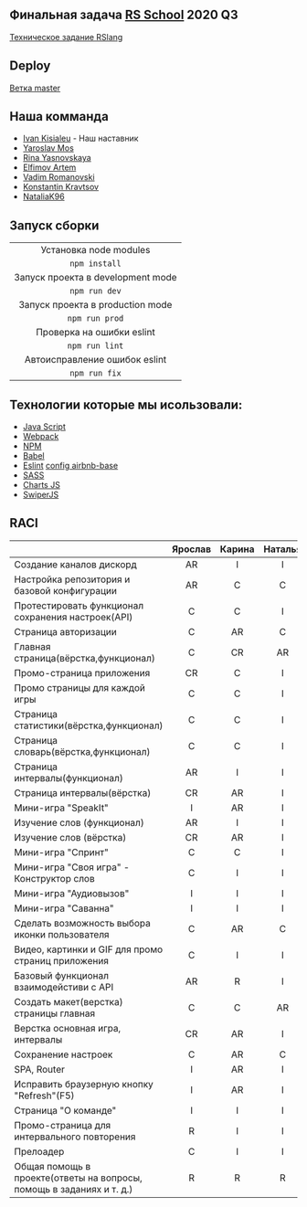 ## Финальная задача [RS School](https://rs.school/) 2020 Q3
[Техническое задание RSlang](https://github.com/rolling-scopes-school/tasks/blob/master/tasks/rslang/rslang.md)

## Deploy
[Ветка master](https://rslang-team9-yaroslavbig.netlify.app)

## Наша комманда
* [Ivan Kisialeu](https://github.com/ikisialiou) - Наш наставник
* [Yaroslav Mos](https://github.com/YaroslavBIG)
* [Rina Yasnovskaya](https://github.com/RinaYasnovskaya)
* [Elfimov Artem](https://github.com/ElfimovArtem)
* [Vadim Romanovski](https://github.com/VadimRomanovski)
* [Konstantin Kravtsov](https://github.com/Yeeeeee1)
* [NataliaK96](https://github.com/NataliaK96)

## Запуск сборки 

|                                                 |
|:-----------------------------------------------:|
|Установка node modules                           |
|`npm install`                                    |
|Запуск проекта в development mode                |
|`npm run dev`                                    |
|Запуск проекта в  production mode                |
|`npm run prod`                                   |
|Проверка на ошибки eslint                        |
|`npm run lint`                                   |
|Автоисправление ошибок eslint                    |
|`npm run fix`                                    |

## Технологии которые мы исользовали:

* [Java Script](https://developer.mozilla.org/ru/docs/Learn/Getting_started_with_the_web/JavaScript_basics)
* [Webpack](https://webpack.js.org/)
* [NPM](https://www.npmjs.com/)
* [Babel](https://babeljs.io/)
* [Eslint](https://eslint.org/)  [config airbnb-base](https://github.com/airbnb/javascript)
* [SASS](https://sass-scss.ru/)
* [Charts JS](https://www.chartjs.org/)
* [SwiperJS](https://swiperjs.com/)
 
## RACI
|                                                 | Ярослав  |  Карина  | Наталья  |  Артём   |  Вадим   |Константин|   Иван   |
|:----------------------------------------------- |:--------:|:--------:|:--------:|:--------:|:--------:|:--------:|:--------:|
|Создание каналов дискорд                         |AR        |I         |I         |I         |I         |I         |I         |
|Настройка репозитория и базовой конфигурации     |AR        |C         |C         |C         |C         |C         |C         |
|Протестировать функционал сохранения настроек(API)|C        |C         |I         |I         |I         |I         |I         |
|Страница авторизации                             |C         |AR        |C         |I         |I         |I         |C         |
|Главная страница(вёрстка,функционал)             |С         |СR        |AR        |I         |I         |I         |C         |
|Промо-страница приложения                        |CR        |C         |I         |I         |I         |AR        |I         |
|Промо страницы для каждой игры                   |C         |C         |I         |I         |I         |AR        |I         |
|Страница статистики(вёрстка,функционал)          |C         |C         |I         |AR        |I         |I         |C         |
|Страница словарь(вёрстка,функционал)             |C         |C         |I         |I         |AR        |I         |I         |
|Страница интервалы(функционал)                   |AR        |I         |I         |I         |I         |I         |C         |
|Страница интервалы(вёрстка)                      |CR        |AR        |I         |I         |I         |I         |I         |
|Мини-игра "SpeakIt"                              |I         |AR        |I         |I         |I         |I         |I         |
|Изучение слов (функционал)                       |AR        |I         |I         |I         |I         |I         |I         |
|Изучение слов (вёрстка)                          |CR        |AR        |I         |I         |I         |I         |I         |
|Мини-игра "Спринт"                               |C         |C         |I         |AR        |I         |I         |I         |
|Мини-игра "Своя игра" - Конструктор слов         |C         |I         |I         |I         |I         |AR        |I         |
|Мини-игра "Аудиовызов"                           |I         |I         |I         |I         |AR        |I         |I         |
|Мини-игра "Саванна"                              |I         |I         |I         |AR        |I         |I         |I         |
|Сделать возможность выбора иконки пользователя   |C         |AR        |C         |I         |I         |I         |C         |
|Видео, картинки и GIF для промо страниц приложения|C        |I         |I         |I         |I         |AR        |I         |
|Базовый функционал взаимодейстиви с API          |AR        |R         |I         |C         |C         |I         |C         |
|Создать макет(верстка) страницы главная          |C         |C         |AR        |I         |I         |I         |C         |
|Верстка основная игра, интервалы                 |CR        |AR        |I         |I         |I         |I         |I         |
|Сохранение настроек                              |С         |AR        |C         |I         |I         |I         |C         |
|SPA, Router                                      |I         |AR        |I         |I         |I         |I         |C         |
|Исправить браузерную кнопку "Refresh"(F5)        |I         |AR        |I         |I         |I         |I         |C         |
|Страница "О команде"                             |I         |I         |I         |AR        |I         |I         |I         |
|Промо-страница для интервального повторения      |R         |I         |I         |I         |I         |AR        |I         |
|Прелоадер                                        |C         |I         |I         |AR        |I         |I         |I         |
|Общая помощь в проекте(ответы на вопросы, помощь в заданиях и т. д.)|R        |R        |R        |R        |R        |R        |R        |
